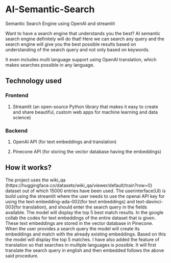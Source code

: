 # AI-Semantic-Search
Semantic Search Engine using OpenAI and streamlit

Want to have a search engine that understands you the best? AI semantic search engine definitely will do that! Here we can search any query and the search engine will give you the best possible results based on understanding of the search query and not only based on keywords.

It even includes multi language support using OpenAI translation, which makes searches possible in any language.
<h2>Technology used</h2>
<h3>Frontend</h3>

1. Streamlit (an open-source Python library that makes it easy to create and share beautiful, custom web apps for machine learning and data science)

<h3>Backend</h3>

1. OpenAI API (for text embeddings and translation)

2. Pinecone API (for storing the vector database having the embeddings)

<h2>How it works?</h2>
The project uses the wiki_qa (https://huggingface.co/datasets/wiki_qa/viewer/default/train?row=0) dataset out of which 15000 entries have been used. The userinterface(UI) is build using the streamlit where the user needs to use the openai API key for using the text-embedding-ada-002(for text embeddings) and text-davinci-003(for translation), and should enter the search query in the fields available. The model will display the top 5 best match results. In the google collab the codes for text embeddings of the entire dataset that is given. These text embeddings are stored in the vector database in Pinecone. When the user provides a search query the model will create its embeddings and match with the already existing embeddings. Based on this the model will display the top 5 matches. I have also added the feature of translation so that searches in multiple languages is possible. It will first translate the search query in english and then embedded follows the above said procedure.
